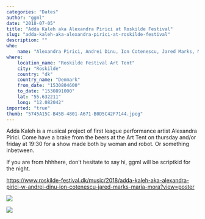 ```yaml
---
categories: "Dates"
author: "ggml"
date: "2018-07-05"
title: "Adda Kaleh aka Alexandra Pirici at Roskilde Festival"
slug: "adda-kaleh-aka-alexandra-pirici-at-roskilde-festival"
description: ""
who: 
    name: "Alexandra Pirici, Andrei Dinu, Ion Cotenescu, Jared Marks, Maria Mora"
where: 
    location_name: "Roskilde Festival Art Tent"
    city: "Roskilde"
    country: "dk"
    country_name: "Denmark"
    from_date: "1530804600"
    to_date: "1530891000"
    lat: "55.632211"
    long: "12.082042"
imported: "true"
thumb: "5745A15C-B45B-4801-A671-B0D5C42F7144.jpeg"
---
```



Adda Kaleh is a musical project of first league performance artist Alexandra Pirici. 
Come have a brake from the beers at the Art Tent on thursday and/or friday at 19:30 for a show made both by woman and robot. Or something inbetween.

If you are from hhhhere, don’t hesitate to say hi, ggml will be scriptkid for the night.

https://www.roskilde-festival.dk/music/2018/adda-kaleh-aka-alexandra-pirici-w-andrei-dinu-ion-cotenescu-jared-marks-maria-mora?view=poster

![](5745A15C-B45B-4801-A671-B0D5C42F7144.jpeg) 

![](73FB2892-A7D3-4C30-A056-7E17AAE49503.jpeg) 



